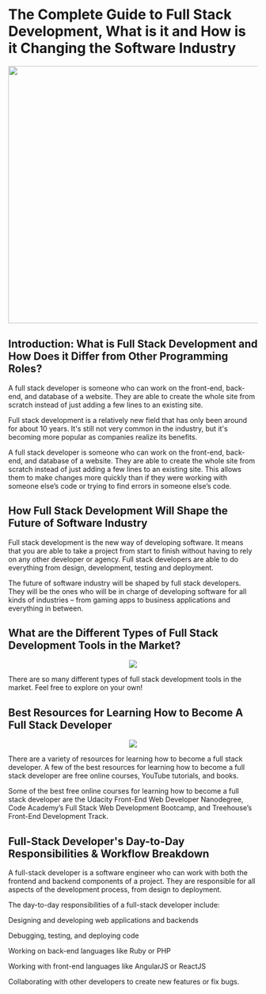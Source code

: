 # The Complete Guide to Full Stack Development, What is it and How is it Changing the Software Industry

<p align="center">
<img src="https://user-images.githubusercontent.com/77777064/193069252-a8bd979f-38a9-4bee-8785-f6f318b8beba.jpg" width="600" height="520">
</p>

## Introduction: What is Full Stack Development and How Does it Differ from Other Programming Roles?

A full stack developer is someone who can work on the front-end, back-end, and database of a website. They are able to create the whole site from scratch instead of just adding a few lines to an existing site.

Full stack development is a relatively new field that has only been around for about 10 years. It's still not very common in the industry, but it's becoming more popular as companies realize its benefits.

A full stack developer is someone who can work on the front-end, back-end, and database of a website. They are able to create the whole site from scratch instead of just adding a few lines to an existing site. This allows them to make changes more quickly than if they were working with someone else’s code or trying to find errors in someone else’s code.

## How Full Stack Development Will Shape the Future of Software Industry

Full stack development is the new way of developing software. It means that you are able to take a project from start to finish without having to rely on any other developer or agency. Full stack developers are able to do everything from design, development, testing and deployment.

The future of software industry will be shaped by full stack developers. They will be the ones who will be in charge of developing software for all kinds of industries – from gaming apps to business applications and everything in between.

## What are the Different Types of Full Stack Development Tools in the Market?

<p align="center">
<img src="https://user-images.githubusercontent.com/77777064/193073433-8bcf66ac-72b6-476d-bb50-d361a9f9f61f.png">
</p>

There are so many different types of full stack development tools in the market. Feel free to explore on your own!

## Best Resources for Learning How to Become A Full Stack Developer

<p align="center">
<img src="https://user-images.githubusercontent.com/77777064/193074124-4211d89b-537b-4a1e-aeed-bc21d9e10972.png">
</p>

There are a variety of resources for learning how to become a full stack developer. A few of the best resources for learning how to become a full stack developer are free online courses, YouTube tutorials, and books.

Some of the best free online courses for learning how to become a full stack developer are the Udacity Front-End Web Developer Nanodegree, Code Academy’s Full Stack Web Development Bootcamp, and Treehouse’s Front-End Development Track.

## Full-Stack Developer's Day-to-Day Responsibilities & Workflow Breakdown

A full-stack developer is a software engineer who can work with both the frontend and backend components of a project. They are responsible for all aspects of the development process, from design to deployment.

The day-to-day responsibilities of a full-stack developer include:

Designing and developing web applications and backends

Debugging, testing, and deploying code

Working on back-end languages like Ruby or PHP

Working with front-end languages like AngularJS or ReactJS

Collaborating with other developers to create new features or fix bugs.
